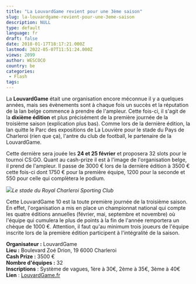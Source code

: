 ```yaml
---
title: "La LouvardGame revient pour une 3ème saison"
slug: la-louvardgame-revient-pour-une-3eme-saison
description: NULL
type: default
language: fr
draft: false
date: 2018-01-17T18:17:21.000Z
lastmod: 2022-05-07T11:51:24.000Z
views: 2099
author: WESCOCO
country: be
categories:
 - Flash
tags:
---
```

La **LouvardGame** était une organisation encore méconnue il y a quelques années, mais ses évènements sont à chaque fois un succès et la réputation de la lan belge commence à prendre de l'ampleur. Cette fois-ci, il s'agit de la **dixième édition** et plus précisément de la première journée de la troisième saison (explication plus bas). Comme lors de la dernière édition, la lan quitte le Parc des expositions de La Louvière pour le stade du Pays de Charleroi (rien que ça), l'antre du club de football, le partenaire de la LouvardGame. 

Cette dernière sera jouée les **24 et 25 février** et proposera 32 slots pour le tournoi CS:GO. Quant au cash-prize il est à l'image de l'organisation belge, il prend de l'ampleur. Il passe de 3000 € lors de la dernière édition à 3500 € cette fois-ci dont 1750 € pour la première équipe, 1200 pour la seconde et 550 pour celle qui complètera le podium.

![](https://flickshot-ue.s3.eu-west-2.amazonaws.com/flickshot/article/5a5f8d1e6f225/images/6YJMbTY9gYWFWFHwzwCHcZhpy7RqIk9VQ90R1368.jpeg)_Le stade du Royal Charleroi Sporting Club_

Cette LouvardGame 10 est la toute première journée de la troisième saison. En effet, l'organisation a mis en place un championnat national qui compte les quatre éditions annuelles (février, mai, septembre et novembre) où l'équipe qui cumulera le plus de points à la fin de l'année remportera un chèque de 1000 €. Attention, il faut qu'au minimum trois joueurs de l'équipe inscrite lors de la première édition participent à l'intégralité de la saison.

**Organisateur :** LouvardGame  
**Lieu :** Boulevard Zoé Drion, 19 6000 Charleroi  
**Cash Prize :** 3500 €  
**Nombre d'équipes :** 32  
**Inscriptions** : Système de vagues, 1ère à 30€, 2ème à 35€, 3ème à 40€  
**Lien** : [](http://www.louvardgame.be/louvardlan/louvardlan-8.htm?lng=fr)[LouvardGame.fr](http://www.louvardgame.be/louvardgame-3-1.htm?lng=fr)
